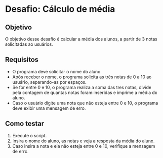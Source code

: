 # Desafio: Cálculo de média

## Objetivo
O objetivo desse desafio é calcular a média dos alunos, a partir de 3 notas solicitadas ao usuários.

## Requisitos
- O programa deve solicitar o nome do aluno
- Após receber o nome, o programa solicita as três notas de 0 a 10 ao usuário, separando-as por espaços.
- Se for entre 0 e 10, o programa realiza a soma das tres notas, divide pela contagem de quantas notas foram inseridas e imprime a média do aluno.
- Caso o usuário digite uma nota que não esteja entre 0 e 10, o programa deve exibir uma mensagem de erro.

## Como testar
1. Execute o script.
2. Insira o nome do aluno, as notas e veja a resposta da média do aluno.
3. Caso insira a nota e ela não esteja entre 0 e 10, verifique a mensagem de erro.

